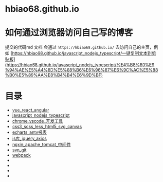 # hbiao68.github.io

# 如何通过浏览器访问自己写的博客

提交的代码md 文档 会通过 `https://hbiao68.github.io/` 去访问自己的主页，例如 [https://hbiao68.github.io/javascript_nodejs_typescript/一键复制文本到剪贴板](https://hbiao68.github.io/javascript_nodejs_typescript/%E4%B8%80%E9%94%AE%E5%A4%8D%E5%88%B6%E6%96%87%E6%9C%AC%E5%88%B0%E5%89%AA%E8%B4%B4%E6%9D%BF)





# 目录
* [vue_react_angular](./vue_react_angular)
* [javascript_nodejs_typescript](./javascript_nodejs_typescript)
* [chrome_vscode_开发工具](./chrome_vscode_开发工具)
* [css3_scss_less_html5_svg_canvas](./css3_scss_less_html5_svg_canvas)
* [echarts_antv报表](./echarts_antv报表)
* [js库_jquery_axios](./js库_jquery_axios)
* [ngxin_apache_tomcat_中间件](./ngxin_apache_tomcat_中间件)
* [svn_git](./svn_git)
* [webpack](./webpack)
* [](./)
* [](./)
* [](./)
* [](./)
